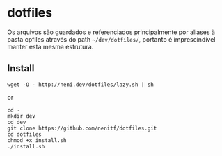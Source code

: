 # dotfiles
Os arquivos são guardados e referenciados principalmente por aliases à pasta cpfiles através do path ``~/dev/dotfiles/``, portanto é imprescindível manter esta mesma estrutura.

## Install

```
wget -O - http://neni.dev/dotfiles/lazy.sh | sh
```

or
 
```
cd ~
mkdir dev
cd dev
git clone https://github.com/nenitf/dotfiles.git
cd dotfiles
chmod +x install.sh
./install.sh
```
